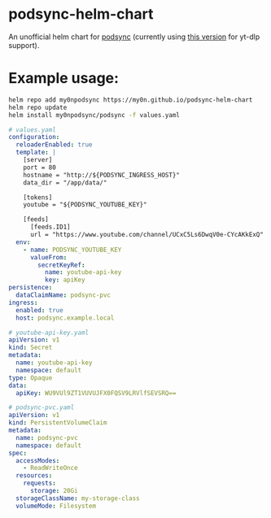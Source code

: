 # podsync-helm-chart

An unofficial helm chart for [podsync](https://github.com/mxpv/podsync) (currently using [this version](https://github.com/tuxpeople/docker-podsync) for yt-dlp support).

# Example usage:

```sh
helm repo add my0npodsync https://my0n.github.io/podsync-helm-chart
helm repo update
helm install my0npodsync/podsync -f values.yaml
```

```yaml
# values.yaml
configuration:
  reloaderEnabled: true
  template: |
    [server]
    port = 80
    hostname = "http://${PODSYNC_INGRESS_HOST}"
    data_dir = "/app/data/"

    [tokens]
    youtube = "${PODSYNC_YOUTUBE_KEY}"

    [feeds]
      [feeds.ID1]
      url = "https://www.youtube.com/channel/UCxC5Ls6DwqV0e-CYcAKkExQ"
  env:
    - name: PODSYNC_YOUTUBE_KEY
      valueFrom:
        secretKeyRef:
          name: youtube-api-key
          key: apiKey
persistence:
  dataClaimName: podsync-pvc
ingress:
  enabled: true
  host: podsync.example.local
```

```yaml
# youtube-api-key.yaml
apiVersion: v1
kind: Secret
metadata:
  name: youtube-api-key
  namespace: default
type: Opaque
data:
  apiKey: WU9VUl9ZT1VUVUJFX0FQSV9LRVlfSEVSRQ==
```

```yaml
# podsync-pvc.yaml
apiVersion: v1
kind: PersistentVolumeClaim
metadata:
  name: podsync-pvc
  namespace: default
spec:
  accessModes:
    - ReadWriteOnce
  resources:
    requests:
      storage: 20Gi
  storageClassName: my-storage-class
  volumeMode: Filesystem
```
